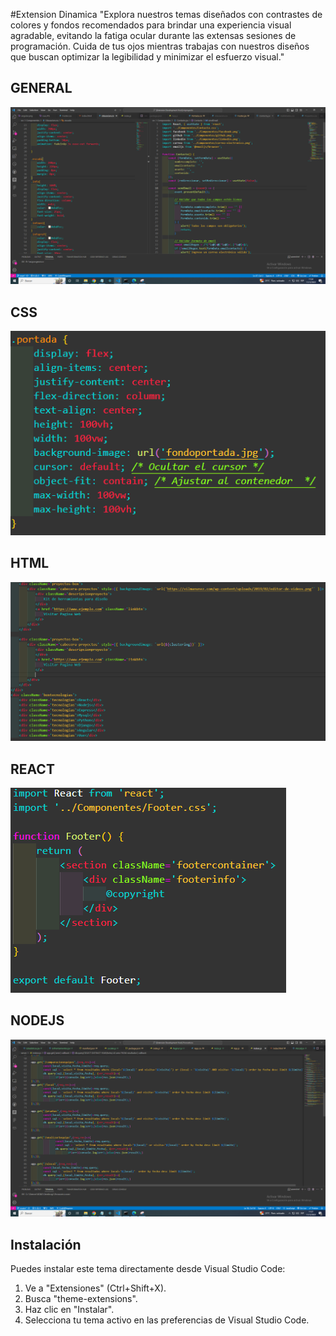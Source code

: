 #Extension Dinamica
"Explora nuestros temas diseñados con contrastes de colores y fondos recomendados para brindar una experiencia visual agradable, evitando la fatiga ocular durante las extensas sesiones de programación. Cuida de tus ojos mientras trabajas con nuestros diseños que buscan optimizar la legibilidad y minimizar el esfuerzo visual."


## GENERAL

![Alt text](image-3.png)

## CSS

![Alt text](image-1.png)

## HTML

![Alt text](image-4.png)

## REACT

![Alt text](image-2.png)

## NODEJS

![Alt text](image-5.png)

## Instalación

Puedes instalar este tema directamente desde Visual Studio Code:

1. Ve a "Extensiones" (Ctrl+Shift+X).
2. Busca "theme-extensions".
3. Haz clic en "Instalar".
4. Selecciona tu tema activo en las preferencias de Visual Studio Code.
